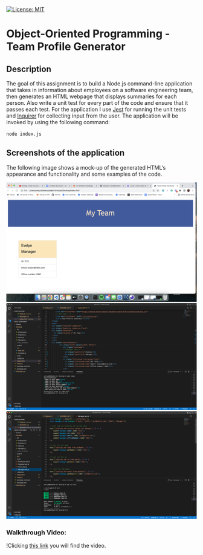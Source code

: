 [![License: MIT](https://img.shields.io/badge/License-MIT-yellow.svg)](https://opensource.org/licenses/MIT)

# Object-Oriented Programming - Team Profile Generator

## Description

The goal of this assignment is to build a Node.js command-line application that takes in information about employees on a software engineering team, then generates an HTML webpage that displays summaries for each person. Also write a unit test for every part of the code and ensure that it passes each test.
For the application I use [Jest](https://www.npmjs.com/package/jest) for running the unit tests and [Inquirer](https://www.npmjs.com/package/inquirer) for collecting input from the user. The application will be invoked by using the following command:

```bash
node index.js
```

## Screenshots of the application

The following image shows a mock-up of the generated HTML’s appearance and functionality and some examples of the code.

![HTML webpage titled “My Team”](./Assets/html-webpage.png)
![Questions](./Assets/questions.png)
![Tests](./Assets/tests.png)

### Walkthrough Video:

!Clicking [this link](https://loom.com/share/61a346a42f814eeb93a88da43090677e) you will find the video.


